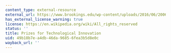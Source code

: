 ```yaml
---
content_type: external-resource
external_url: https://www.brookings.edu/wp-content/uploads/2016/06/200612kalil.pdf
has_external_license_warning: true
license: https://en.wikipedia.org/wiki/All_rights_reserved
status: ''
title: Prizes for Technological Innovation
uid: 49b18b7e-a4db-46da-9685-6fea3b5d8e0c
wayback_url: ''
---
```

